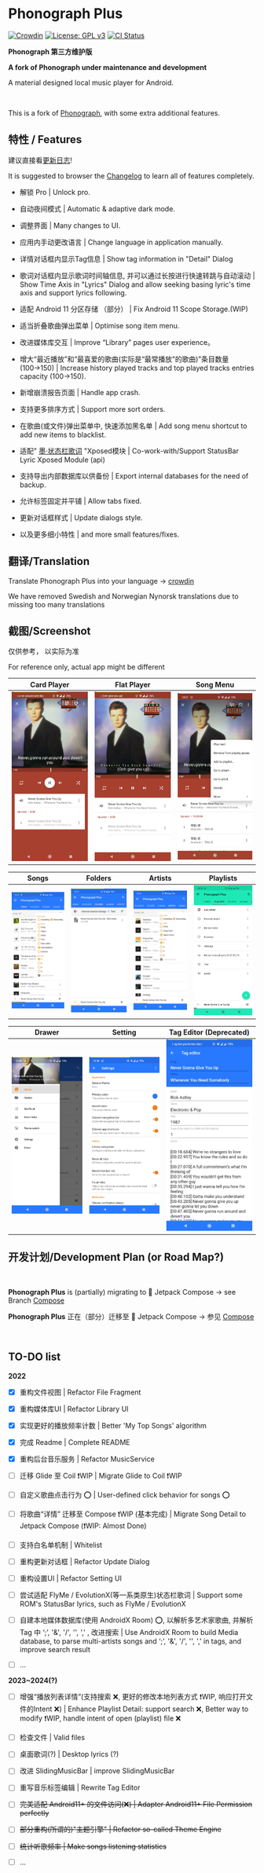 # Phonograph Plus

[![Crowdin](https://badges.crowdin.net/phonograph-plus/localized.svg)](https://crowdin.com/project/phonograph-plus)
[![License: GPL v3](https://img.shields.io/badge/License-GPL%20v3-blue.svg)](https://github.com/chr56/Phonograph_Plus/blob/release/LICENSE.txt)
[<img src="https://github.com/chr56/Phonograph/workflows/ci/badge.svg" alt="CI Status">](https://github.com/chr56/Phonograph_Plus/actions/workflows/ci.yml)

**Phonograph 第三方维护版**

**A fork of Phonograph under maintenance and development**


A material designed local music player for Android.

<br/>

This is a fork of [Phonograph](https://github.com/kabouzeid/Phonograph), with some extra additional features.

## **特性** / **Features**

建议直接看[更新日志](app/src/main/assets/changelog-ZH-CN.html)!

It is suggested to browser the [Changelog](app/src/main/assets/changelog.html) to learn all of features completely.

* 解锁 Pro | Unlock pro.

* 自动夜间模式 | Automatic & adaptive dark mode.

* 调整界面 | Many changes to UI.

* 应用内手动更改语言 | Change language in application manually.

* 详情对话框内显示Tag信息 | Show tag information in "Detail" Dialog

* 歌词对话框内显示歌词时间轴信息, 并可以通过长按进行快速转跳与自动滚动 | Show Time Axis in "Lyrics" Dialog and allow seeking basing
  lyric's time axis and support lyrics following.

* 适配 Android 11 分区存储 （部分） | Fix Android 11 Scope Storage.(WIP)

* 适当折叠歌曲弹出菜单 | Optimise song item menu.

* 改进媒体库交互 | Improve “Library” pages user experience。

* 增大“最近播放”和“最喜爱的歌曲(实际是“最常播放”的歌曲)”条目数量(100→150) | Increase history played tracks and top played
  tracks entries capacity (100->150).

* 新增崩溃报告页面 | Handle app crash.

* 支持更多排序方式 | Support more sort orders.

* 在歌曲(或文件)弹出菜单中, 快速添加黑名单 | Add song menu shortcut to add new items to blacklist.

* 适配" [墨·状态栏歌词](https://github.com/Block-Network/StatusBarLyric) "Xposed模块 | Co-work-with/Support
  StatusBar Lyric Xposed Module (api)
  
* 支持导出内部数据库以供备份 | Export internal databases for the need of backup.

* 允许标签固定并平铺 | Allow tabs fixed.

* 更新对话框样式 | Update dialogs style.

* 以及更多细小特性 | and more small features/fixes.

## **翻译**/**Translation**

Translate Phonograph Plus into your language -> [crowdin](https://crowdin.com/project/phonograph-plus)

We have removed Swedish and Norwegian Nynorsk translations due to missing too many translations

## **截图**/**Screenshot**

仅供参考， 以实际为准

For reference only, actual app might be different

| Card Player | Flat Player |  Song Menu |
| :---------: | :---------: | :--------: |
| ![Screenshots](fastlane/metadata/android/en-US/images/phoneScreenshots/05.jpg?raw=true) |![Screenshots](fastlane/metadata/android/en-US/images/phoneScreenshots/08.jpg?raw=true) | ![Screenshots](fastlane/metadata/android/en-US/images/phoneScreenshots/02.jpg?raw=true) 


Songs | Folders | Artists | Playlists |
:---: | :-----: | :-----: | :-------: |
| ![Screenshots](fastlane/metadata/android/en-US/images/phoneScreenshots/09.jpg?raw=true) | ![Screenshots](fastlane/metadata/android/en-US/images/phoneScreenshots/10.jpg?raw=true) | ![Screenshots](fastlane/metadata/android/en-US/images/phoneScreenshots/07.jpg?raw=true) | ![Screenshots](fastlane/metadata/android/en-US/images/phoneScreenshots/06.jpg?raw=true)|

| Drawer | Setting | Tag Editor (Deprecated) |
| :----: |:------: | :---------------------: |
| ![Screenshots](fastlane/metadata/android/en-US/images/phoneScreenshots/03.jpg?raw=true)| ![Screenshots](fastlane/metadata/android/en-US/images/phoneScreenshots/01.jpg?raw=true) | ![Screenshots](fastlane/metadata/android/en-US/images/phoneScreenshots/04.jpg?raw=true) |



## **开发计划**/**Development Plan (or Road Map?)**
<br/>

**Phonograph Plus** is (partially) migrating to 🚀 Jetpack Compose -> see Branch [Compose](https://github.com/chr56/Phonograph_Plus/tree/Compose)

**Phonograph Plus** 正在（部分）迁移至 🚀 Jetpack Compose -> 参见 [Compose](https://github.com/chr56/Phonograph_Plus/tree/Compose)

<br/>

## **TO-DO list**

**2022**

- [x] 重构文件视图 | Refactor File Fragment

- [x] 重构媒体库UI | Refactor Library UI 

- [x] 实现更好的播放频率计数 | Better 'My Top Songs' algorithm

- [x] 完成 Readme | Complete README

- [x] 重构后台音乐服务 | Refactor MusicService

- [ ] 迁移 Glide 至 Coil ❗WIP | Migrate Glide to Coil ❗WIP

- [ ] 自定义歌曲点击行为 ⭕ | User-defined click behavior for songs ⭕

- [ ] 将歌曲“详情” 迁移至 Compose ❗WIP (基本完成) | Migrate Song Detail to Jetpack Compose (❗WIP: Almost Done)

- [ ] 支持白名单机制 | Whitelist

- [ ] 重构更新对话框 | Refactor Update Dialog

- [ ] 重构设置UI | Refactor Setting UI
  
- [ ] 尝试适配 FlyMe / EvolutionX(等一系类原生)状态栏歌词 | Support some ROM's StatusBar lyrics, such as FlyMe / EvolutionX

- [ ] 自建本地媒体数据库(使用 AndroidX Room) ⭕, 以解析多艺术家歌曲, 并解析 Tag 中 ‘;’, '&', '/', '\', ',' , 改进搜索 | Use AndroidX Room to build Media database, to parse multi-artists songs and ‘;’, '&', '/', '\', ',' in tags,  and improve search result

- [ ]  ...

**2023~2024(?)**

- [ ] 增强“播放列表详情”(支持搜索 ❌, 更好的修改本地列表方式 ❗WIP, 响应打开文件的Intent ❌) | Enhance Playlist Detail: support search ❌, Better way to modify ❗WIP, handle intent of open (playlist) file ❌

- [ ] 检查文件 | Valid files

- [ ] 桌面歌词(?) | Desktop lyrics (?) 

- [ ] 改进 SlidingMusicBar | improve SlidingMusicBar

- [ ] 重写音乐标签编辑 | Rewrite Tag Editor

- [ ] <del>完美适配 Android11+ 的文件访问(❌) | Adapter Android11+ File Permission perfectly</del>

- [ ] <del>部分重构(所谓的)"主题引擎" | Refactor so-called Theme Engine</del>

- [ ] <del>统计听歌频率 | Make songs listening statistics</del>

- [ ] ...

<br/>
<br/>
<br/>
<br/>

